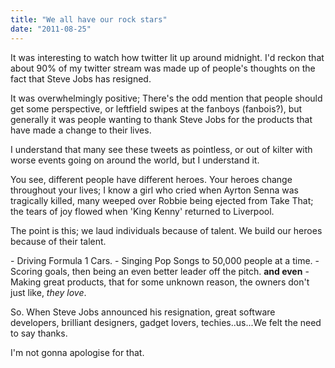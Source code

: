 ```yaml
---
title: "We all have our rock stars"
date: "2011-08-25"
---
```


It was interesting to watch how twitter lit up around midnight. I'd reckon that about 90% of my twitter stream was made up of people's thoughts on the fact that Steve Jobs has resigned.

It was overwhelmingly positive; There's the odd mention that people should get some perspective, or leftfield swipes at the fanboys (fanbois?), but generally it was people wanting to thank Steve Jobs for the products that have made a change to their lives.

I understand that many see these tweets as pointless, or out of kilter with worse events going on around the world, but I understand it.

You see, different people have different heroes. Your heroes change throughout your lives; I know a girl who cried when Ayrton Senna was tragically killed, many weeped over Robbie being ejected from Take That; the tears of joy flowed when 'King Kenny' returned to Liverpool.

The point is this; we laud individuals because of talent. We build our heroes because of their talent.

\- Driving Formula 1 Cars. - Singing Pop Songs to 50,000 people at a time. - Scoring goals, then being an even better leader off the pitch. **and even** - Making great products, that for some unknown reason, the owners don't just like, _they love_.

So. When Steve Jobs announced his resignation, great software developers, brilliant designers, gadget lovers, techies..us...We felt the need to say thanks.

I'm not gonna apologise for that.
